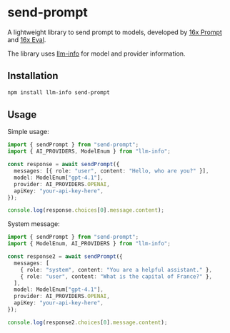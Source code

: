 # send-prompt

A lightweight library to send prompt to models, developed by [16x Prompt](https://prompt.16x.engineer) and [16x Eval](https://eval.16x.engineer).

The library uses [llm-info](https://www.npmjs.com/package/llm-info) for model and provider information.

## Installation

```bash
npm install llm-info send-prompt
```

## Usage

Simple usage:

```typescript
import { sendPrompt } from "send-prompt";
import { AI_PROVIDERS, ModelEnum } from "llm-info";

const response = await sendPrompt({
  messages: [{ role: "user", content: "Hello, who are you?" }],
  model: ModelEnum["gpt-4.1"],
  provider: AI_PROVIDERS.OPENAI,
  apiKey: "your-api-key-here",
});

console.log(response.choices[0].message.content);
```

System message:

```typescript
import { sendPrompt } from "send-prompt";
import { ModelEnum, AI_PROVIDERS } from "llm-info";

const response2 = await sendPrompt({
  messages: [
    { role: "system", content: "You are a helpful assistant." },
    { role: "user", content: "What is the capital of France?" },
  ],
  model: ModelEnum["gpt-4.1"],
  provider: AI_PROVIDERS.OPENAI,
  apiKey: "your-api-key-here",
});

console.log(response2.choices[0].message.content);
```
